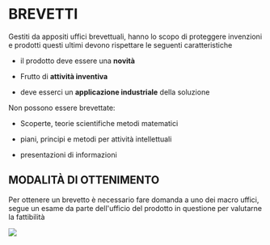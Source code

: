 # BREVETTI

Gestiti da appositi uffici brevettuali, hanno lo scopo di proteggere invenzioni e prodotti questi ultimi devono rispettare le seguenti caratteristiche

- il prodotto deve essere una **novità**

- Frutto di **attività inventiva**

- deve esserci un **applicazione industriale** della soluzione

Non possono essere brevettate:

- Scoperte, teorie scientifiche metodi matematici

- piani, principi  e metodi per attività intellettuali

- presentazioni di informazioni

## MODALITÀ DI OTTENIMENTO

Per ottenere un brevetto è necessario fare domanda a uno dei macro uffici, segue un esame da parte dell'ufficio del prodotto in questione per valutarne la fattibilità 

![](Pasted%20image%2020231216164426.png)
